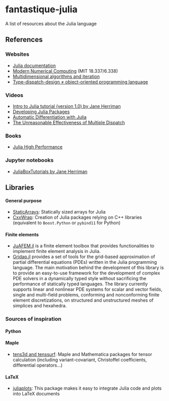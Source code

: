 # fantastique-julia

A list of resources about the Julia language

## References

### Websites

- [Julia documentation](https://docs.julialang.org/)
- [Modern Numerical Computing](http://courses.csail.mit.edu/18.337/2018/) (MIT 18.337/6.338)
- [Multidimensional algorithms and iteration](https://julialang.org/blog/2016/02/iteration/)
- [Type-dispatch-design ≠ object-oriented programming language](http://www.stochasticlifestyle.com/type-dispatch-design-post-object-oriented-programming-julia/)

### Videos

- [Intro to Julia tutorial (version 1.0) by Jane Herriman](https://youtu.be/8h8rQyEpiZA)
- [Developing Julia Packages](https://youtu.be/QVmU29rCjaA)
- [Automatic Differentiation with Julia](https://youtu.be/vAp6nUMrKYg)
- [The Unreasonable Effectiveness of Multiple Dispatch](https://www.youtube.com/watch?v=kc9HwsxE1OY)

### Books

- [Julia High Performance](https://juliahighperformance.com/)

### Jupyter notebooks

- [JuliaBoxTutorials by Jane Herriman](https://github.com/xorJane/JuliaBoxTutorials)

## Libraries

#### General purpose

- [StaticArrays](https://github.com/JuliaArrays/StaticArrays.jl):
  Statically sized arrays for Julia
- [CxxWrap](https://youtu.be/u7IaXwKSUU0): Creation of Julia packages relying on
  C++ libraries (equivalent to `Boost.Python` or `pybind11` for Python)

#### Finite elements

- [JuAFEM.jl](https://kristofferc.github.io/JuAFEM.jl/latest/) is a finite
  element toolbox that provides functionalities to implement finite element
  analysis in Julia.
- [Gridap.jl](https://gridap.github.io/Gridap.jl/stable/) provides a set of
  tools for the grid-based approximation of partial differential equations
  (PDEs) written in the Julia programming language. The main motivation behind
  the development of this library is to provide an easy-to-use framework for the
  development of complex PDE solvers in a dynamically typed style without
  sacrificing the performance of statically typed languages. The library
  currently supports linear and nonlinear PDE systems for scalar and vector
  fields, single and multi-field problems, conforming and nonconforming finite
  element discretizations, on structured and unstructured meshes of simplices
  and hexahedra.

### Sources of inspiration

#### Python

#### Maple

- [tens3d and tenssurf](http://jean.garrigues.perso.centrale-marseille.fr/tens3d.html):
  Maple and Mathematica packages for tensor calculation (including
  variant-covariant, Christoffel coefficients, differential operators…)

#### LaTeX

- [juliaplots](https://github.com/sisl/juliaplots.sty):
  This package makes it easy to integrate Julia code and plots into LaTeX documents

<!-- Local Variables: -->
<!-- fill-column: 80 -->
<!-- End: -->
